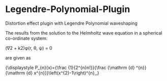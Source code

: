 # Legendre-Polynomial-Plugin
Distortion effect plugin with Legendre Polynomial waveshaping

The results from the solution to the Helmholtz wave equation in a spherical co-ordinate system:

(∇2 + k2)φ(r, θ, ψ) = 0

are given as 


{\displaystyle P_{n}(x)={\frac {1}{2^{n}n!}}{\frac {\mathrm {d} ^{n}}{\mathrm {d} x^{n}}}\left(x^{2}-1\right)^{n}\,,}


